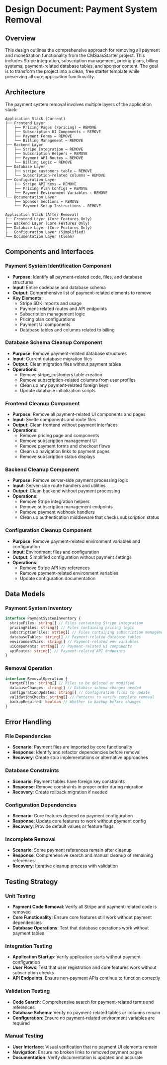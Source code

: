 # Design Document: Payment System Removal

## Overview

This design outlines the comprehensive approach for removing all payment and monetization functionality from the CMSaasStarter project. This includes Stripe integration, subscription management, pricing plans, billing systems, payment-related database tables, and sponsor content. The goal is to transform the project into a clean, free starter template while preserving all core application functionality.

## Architecture

The payment system removal involves multiple layers of the application stack:

```
Application Stack (Current)
├── Frontend Layer
│   ├── Pricing Pages (/pricing) ← REMOVE
│   ├── Subscription UI Components ← REMOVE
│   ├── Payment Forms ← REMOVE
│   └── Billing Management ← REMOVE
├── Backend Layer
│   ├── Stripe Integration ← REMOVE
│   ├── Subscription Helpers ← REMOVE
│   ├── Payment API Routes ← REMOVE
│   └── Billing Logic ← REMOVE
├── Database Layer
│   ├── stripe_customers table ← REMOVE
│   └── Subscription-related columns ← REMOVE
├── Configuration Layer
│   ├── Stripe API Keys ← REMOVE
│   ├── Pricing Plan Configs ← REMOVE
│   └── Payment Environment Variables ← REMOVE
└── Documentation Layer
    ├── Sponsor Sections ← REMOVE
    └── Payment Setup Instructions ← REMOVE

Application Stack (After Removal)
├── Frontend Layer (Core Features Only)
├── Backend Layer (Core Features Only)
├── Database Layer (Core Features Only)
├── Configuration Layer (Simplified)
└── Documentation Layer (Clean)
```

## Components and Interfaces

### Payment System Identification Component

- **Purpose**: Identify all payment-related code, files, and database structures
- **Input**: Entire codebase and database schema
- **Output**: Comprehensive list of payment-related elements to remove
- **Key Elements**:
  - Stripe SDK imports and usage
  - Payment-related routes and API endpoints
  - Subscription management logic
  - Pricing plan configurations
  - Payment UI components
  - Database tables and columns related to billing

### Database Schema Cleanup Component

- **Purpose**: Remove payment-related database structures
- **Input**: Current database migration files
- **Output**: Clean migration files without payment tables
- **Operations**:
  - Remove stripe_customers table creation
  - Remove subscription-related columns from user profiles
  - Clean up any payment-related foreign keys
  - Update database initialization scripts

### Frontend Cleanup Component

- **Purpose**: Remove all payment-related UI components and pages
- **Input**: Svelte components and route files
- **Output**: Clean frontend without payment interfaces
- **Operations**:
  - Remove pricing page and components
  - Remove subscription management UI
  - Remove payment forms and checkout flows
  - Clean up navigation links to payment pages
  - Remove subscription status displays

### Backend Cleanup Component

- **Purpose**: Remove server-side payment processing logic
- **Input**: Server-side route handlers and utilities
- **Output**: Clean backend without payment processing
- **Operations**:
  - Remove Stripe integration helpers
  - Remove subscription management endpoints
  - Remove payment webhook handlers
  - Clean up authentication middleware that checks subscription status

### Configuration Cleanup Component

- **Purpose**: Remove payment-related environment variables and configuration
- **Input**: Environment files and configuration
- **Output**: Simplified configuration without payment settings
- **Operations**:
  - Remove Stripe API key references
  - Remove payment-related environment variables
  - Update configuration documentation

## Data Models

### Payment System Inventory

```typescript
interface PaymentSystemInventory {
  stripeFiles: string[] // Files containing Stripe integration
  pricingFiles: string[] // Files containing pricing logic
  subscriptionFiles: string[] // Files containing subscription management
  databaseTables: string[] // Payment-related database tables
  environmentVars: string[] // Payment-related env variables
  uiComponents: string[] // Payment-related UI components
  apiRoutes: string[] // Payment-related API endpoints
}
```

### Removal Operation

```typescript
interface RemovalOperation {
  targetFiles: string[] // Files to be deleted or modified
  databaseChanges: string[] // Database schema changes needed
  configurationUpdates: string[] // Configuration files to update
  validationChecks: string[] // Patterns to verify complete removal
  backupRequired: boolean // Whether to backup before changes
}
```

## Error Handling

### File Dependencies

- **Scenario**: Payment files are imported by core functionality
- **Response**: Identify and refactor dependencies before removal
- **Recovery**: Create stub implementations or alternative approaches

### Database Constraints

- **Scenario**: Payment tables have foreign key constraints
- **Response**: Remove constraints in proper order during migration
- **Recovery**: Create rollback migration if needed

### Configuration Dependencies

- **Scenario**: Core features depend on payment configuration
- **Response**: Update core features to work without payment config
- **Recovery**: Provide default values or feature flags

### Incomplete Removal

- **Scenario**: Some payment references remain after cleanup
- **Response**: Comprehensive search and manual cleanup of remaining references
- **Recovery**: Iterative cleanup process with validation

## Testing Strategy

### Unit Testing

- **Payment Code Removal**: Verify all Stripe and payment-related code is removed
- **Core Functionality**: Ensure core features still work without payment dependencies
- **Database Operations**: Test that database operations work without payment tables

### Integration Testing

- **Application Startup**: Verify application starts without payment configuration
- **User Flows**: Test that user registration and core features work without subscription checks
- **API Endpoints**: Ensure non-payment APIs continue to function correctly

### Validation Testing

- **Code Search**: Comprehensive search for payment-related terms and references
- **Database Schema**: Verify no payment-related tables or columns remain
- **Configuration**: Ensure no payment-related environment variables are required

### Manual Testing

- **User Interface**: Visual verification that no payment UI elements remain
- **Navigation**: Ensure no broken links to removed payment pages
- **Documentation**: Verify documentation is updated and accurate

